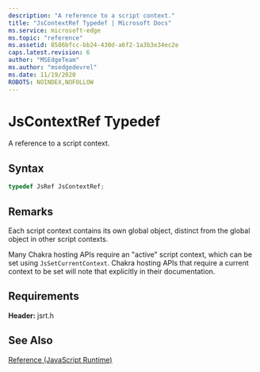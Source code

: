 ```yaml
---
description: "A reference to a script context."
title: "JsContextRef Typedef | Microsoft Docs"
ms.service: microsoft-edge
ms.topic: "reference"
ms.assetid: 8586bfcc-bb24-430d-a6f2-1a3b3e34ec2e
caps.latest.revision: 6
author: "MSEdgeTeam"
ms.author: "msedgedevrel"
ms.date: 11/19/2020
ROBOTS: NOINDEX,NOFOLLOW
---
```

# JsContextRef Typedef

A reference to a script context.  
  
## Syntax  
  
```cpp  
typedef JsRef JsContextRef;  
```  
  
## Remarks  
 Each script context contains its own global object, distinct from the global object in other script contexts.  
  
 Many Chakra hosting APIs require an "active" script context, which can be set using `JsSetCurrentContext`. Chakra hosting APIs that require a current context to be set will note that explicitly in their documentation.  
  
## Requirements  
 **Header:** jsrt.h  
  
## See Also  
 [Reference (JavaScript Runtime)](../chakra-hosting/reference-javascript-runtime.md)
